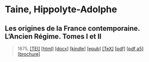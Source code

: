 # Taine, Hippolyte-Adolphe
## Les origines de la France contemporaine. L’Ancien Régime. Tomes I et II

> 1875,  <a title="Source XML/TEI" class="mime48 tei" href="https://hurlus.github.io/tei/taine1875_france.xml">[TEI]</a>  <a title="HTML une page" class="mime48 html" href="https://hurlus.github.io/taine1875_france/taine1875_france.html">[html]</a>  <a title="Bureautique (LibreOffice, MS.Word)" class="mime48 docx" href="https://hurlus.github.io/taine1875_france/taine1875_france.docx">[docx]</a>  <a title="Amazon.kindle" class="mime48 mobi" href="https://hurlus.github.io/taine1875_france/taine1875_france.mobi">[kindle]</a>  <a title="EPUB, pour liseuses et téléphones" class="mime48 epub" href="https://hurlus.github.io/taine1875_france/taine1875_france.epub">[epub]</a>  <a title="LaTeX" class="mime48 tex" href="https://hurlus.github.io/taine1875_france/taine1875_france.tex">[TeX]</a>  <a title="PDF à imprimer, A4 2 colonnes" class="mime48 pdf" href="https://hurlus.github.io/taine1875_france/taine1875_france.pdf">[pdf]</a>  <a title="PDF à lire, A5 une colonne" class="mime48 a5" href="https://hurlus.github.io/taine1875_france/taine1875_france_a5.pdf">[pdf a5]</a>  <a title="Brochure à agrafer, pdf imposé pour imprimante recto/verso" class="mime48 brochure" href="https://hurlus.github.io/taine1875_france/taine1875_france_brochure.pdf">[brochure]</a> 
